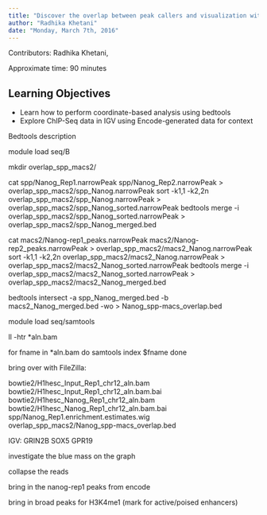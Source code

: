 ```yaml
---
title: "Discover the overlap between peak callers and visualization with IGV"
author: "Radhika Khetani"
date: "Monday, March 7th, 2016"
---
```


Contributors: Radhika Khetani, 

Approximate time: 90 minutes

## Learning Objectives

* Learn how to perform coordinate-based analysis using bedtools
* Explore ChIP-Seq data in IGV using Encode-generated data for context


Bedtools description


module load seq/B

mkdir overlap_spp_macs2/

cat spp/Nanog_Rep1.narrowPeak spp/Nanog_Rep2.narrowPeak > overlap_spp_macs2/spp_Nanog.narrowPeak
sort -k1,1 -k2,2n overlap_spp_macs2/spp_Nanog.narrowPeak > overlap_spp_macs2/spp_Nanog_sorted.narrowPeak
bedtools merge -i overlap_spp_macs2/spp_Nanog_sorted.narrowPeak > overlap_spp_macs2/spp_Nanog_merged.bed 

cat macs2/Nanog-rep1_peaks.narrowPeak macs2/Nanog-rep2_peaks.narrowPeak > overlap_spp_macs2/macs2_Nanog.narrowPeak
sort -k1,1 -k2,2n overlap_spp_macs2/macs2_Nanog.narrowPeak > overlap_spp_macs2/macs2_Nanog_sorted.narrowPeak
bedtools merge -i overlap_spp_macs2/macs2_Nanog_sorted.narrowPeak > overlap_spp_macs2/macs2_Nanog_merged.bed 

bedtools intersect -a spp_Nanog_merged.bed -b macs2_Nanog_merged.bed -wo > Nanog_spp-macs_overlap.bed


module load seq/samtools

ll -htr *aln.bam

for fname in *aln.bam
do
samtools index $fname
done

bring over with FileZilla:

bowtie2/H1hesc_Input_Rep1_chr12_aln.bam
bowtie2/H1hesc_Input_Rep1_chr12_aln.bam.bai
bowtie2/H1hesc_Nanog_Rep1_chr12_aln.bam
bowtie2/H1hesc_Nanog_Rep1_chr12_aln.bam.bai
spp/Nanog_Rep1.enrichment.estimates.wig
overlap_spp_macs2/Nanog_spp-macs_overlap.bed


IGV:
GRIN2B
SOX5
GPR19

investigate the blue mass on the graph

collapse the reads

bring in the nanog-rep1 peaks from encode

bring in broad peaks for H3K4me1 (mark for active/poised enhancers)

